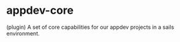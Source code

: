 appdev-core
===========

(plugin) A set of core capabilities for our appdev projects in a sails environment.

